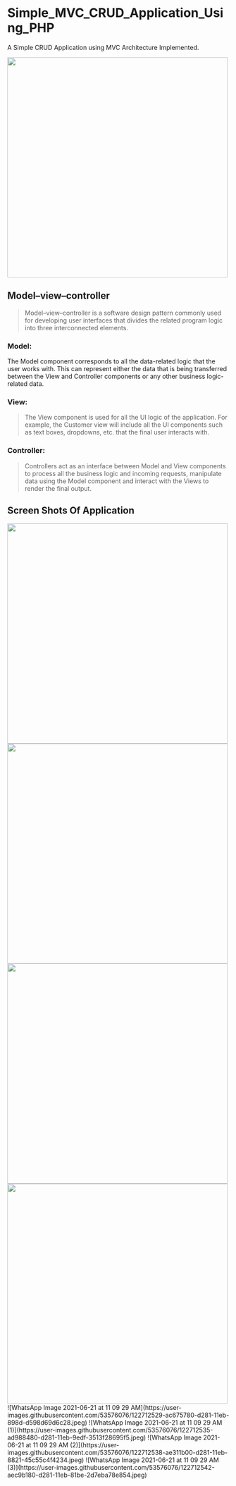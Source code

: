 # Simple_MVC_CRUD_Application_Using_PHP
A Simple CRUD Application using MVC Architecture Implemented.

<img src="https://www.researchgate.net/profile/Mjm-Razi-2/publication/328716094/figure/fig2/AS:688713864597504@1541213589083/Interaction-within-MVC-pattern-The-Model-component-correlates-with-all-the-data-related.ppm" width="500"/>

## Model–view–controller
> Model–view–controller is a software design pattern commonly used for developing user interfaces that divides the related program logic into three interconnected elements.

### Model:
The Model component corresponds to all the data-related logic that the user works with. This can represent either the data that is being transferred between the View and Controller components or any other business logic-related data.

### View:
> The View component is used for all the UI logic of the application. For example, the Customer view will include all the UI components such as text boxes, dropdowns, etc. that the final user interacts with.

### Controller:
> Controllers act as an interface between Model and View components to process all the business logic and incoming requests, manipulate data using the Model component and interact with the Views to render the final output.

## Screen Shots Of Application
<img src="https://user-images.githubusercontent.com/53576076/122712529-ac675780-d281-11eb-898d-d598d69d6c28.jpeg" width="500"/>
<img src="" width="500"/>
<img src="" width="500"/>
<img src="" width="500"/>
![WhatsApp Image 2021-06-21 at 11 09 29 AM](https://user-images.githubusercontent.com/53576076/122712529-ac675780-d281-11eb-898d-d598d69d6c28.jpeg)
![WhatsApp Image 2021-06-21 at 11 09 29 AM (1)](https://user-images.githubusercontent.com/53576076/122712535-ad988480-d281-11eb-9edf-3513f28695f5.jpeg)
![WhatsApp Image 2021-06-21 at 11 09 29 AM (2)](https://user-images.githubusercontent.com/53576076/122712538-ae311b00-d281-11eb-8821-45c55c4f4234.jpeg)
![WhatsApp Image 2021-06-21 at 11 09 29 AM (3)](https://user-images.githubusercontent.com/53576076/122712542-aec9b180-d281-11eb-81be-2d7eba78e854.jpeg)
